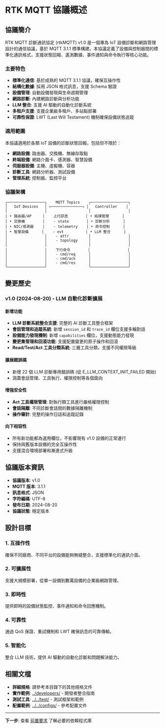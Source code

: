 # RTK MQTT 協議概述

## 協議簡介

RTK MQTT 診斷通訊協定 (rtkMQTT) v1.0 是一個專為 IoT 設備診斷和網路管理設計的通信協議，基於 MQTT 3.1.1 標準構建。本協議定義了設備與控制器間的標準化通訊格式，支援狀態回報、遙測數據、事件通知與命令執行等核心功能。

### 主要特色

- **標準化通信**: 基於成熟的 MQTT 3.1.1 協議，確保互操作性
- **結構化數據**: 採用 JSON 格式訊息，支援 Schema 驗證
- **設備管理**: 自動設備發現與生命週期管理
- **網路診斷**: 內建網路診斷與分析功能
- **LLM 整合**: 支援 AI 驅動的自動化診斷系統
- **多租戶支援**: 支援企業級多租戶、多站點部署
- **可靠性保證**: LWT (Last Will Testament) 機制確保設備狀態追蹤

### 適用範圍

本協議適用於各類 IoT 設備的診斷狀態回報，包括但不限於：

- **網路設備**: 路由器、交換機、無線存取點
- **終端設備**: 網路介面卡、感測器、智慧設備
- **伺服器設備**: 主機、虛擬機、容器
- **診斷工具**: 網路分析器、測試設備
- **管理系統**: 控制器、監控平台

### 協議架構

```
┌─────────────────┐    MQTT Topics    ┌─────────────────┐
│   IoT Devices   │ ←──────────────→ │   Controller    │
│                 │                   │                 │
│ • 路由器/AP     │    上行訊息        │ • 拓撲管理      │
│ • 交換機        │    - state        │ • 診斷分析      │
│ • NIC/感測器    │    - telemetry    │ • 命令控制      │
│ • 智慧設備      │    - evt          │ • LLM 整合      │
│                 │    - attr         │                 │
│                 │    - topology     │                 │
│                 │                   │                 │
│                 │    下行命令        │                 │
│                 │    - cmd/req      │                 │
│                 │    - cmd/ack      │                 │
│                 │    - cmd/res      │                 │
└─────────────────┘                   └─────────────────┘
```

## 變更歷史

### v1.0 (2024-08-20) - LLM 自動化診斷擴展

#### 新增功能
- **LLM 診斷系統整合支援**: 完整的 AI 診斷工具整合框架
- **會話管理和追蹤系統**: 新增 `session_id` 和 `trace_id` 欄位支援多輪對話
- **設備能力發現機制**: 新增 `capabilities` 欄位，支援動態能力發現
- **變更集管理和回滾功能**: 支援配置變更的原子操作和回滾
- **Read/Test/Act 工具分類系統**: 三層工具分類，支援不同權限等級

#### 擴展錯誤碼
- 新增 22 個 LLM 診斷專用錯誤碼 (從 E_LLM_CONTEXT_INIT_FAILED 開始)
- 涵蓋會話管理、工具執行、權限控制等各個面向

#### 增強安全性
- **Act 工具權限管理**: 對執行類工具進行嚴格權限控制
- **會話隔離**: 不同診斷會話間的數據隔離機制
- **操作審計**: 完整的操作日誌和追蹤記錄

#### 向下相容性
- 所有新功能都為選用欄位，不影響現有 v1.0 設備的正常運行
- 保持與舊版本設備的完全互操作性
- 支援混合環境部署和漸進式升級

## 協議版本資訊

- **協議版本**: v1.0
- **MQTT 版本**: 3.1.1
- **訊息格式**: JSON
- **字符編碼**: UTF-8
- **發布日期**: 2024-08-20
- **協議狀態**: 穩定版本

## 設計目標

### 1. 互操作性
確保不同廠商、不同平台的設備能夠無縫整合，支援標準化的通訊介面。

### 2. 可擴展性
支援大規模部署，從單一設備到數萬設備的企業級網路管理。

### 3. 即時性
提供即時的設備狀態監控、事件通知和命令回應機制。

### 4. 可靠性
通過 QoS 保證、重試機制和 LWT 確保訊息的可靠傳輸。

### 5. 智能化
整合 LLM 技術，提供 AI 驅動的自動化診斷和問題解決能力。

## 相關文檔

- **詳細規格**: 請參考本目錄下的其他規格文件
- **實作範例**: [../developers/](../developers/) - 開發者整合指南
- **測試工具**: [../../test/](../../test/) - 測試框架和範例
- **配置範例**: [../../configs/](../../configs/) - 參考配置文件

---

**下一步**: 查看 [前置要求](02-prerequisites.md) 了解必要的依賴程式庫
